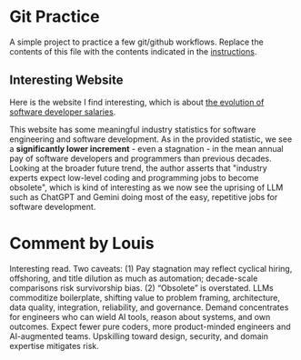 # Git Practice
A simple project to practice a few git/github workflows.  Replace the contents of this file with the contents indicated in the [instructions](./instructions.md).

## Interesting Website
Here is the website I find interesting, which is about [the evolution of software developer salaries](https://codesubmit.io/blog/the-evolution-of-developer-salaries/).

 This website has some meaningful industry statistics for software engineering and software development. As in the provided statistic, we see a **significantly lower increment** - even a stagnation - in the mean annual pay of software developers and programmers than previous decades. Looking at the broader future trend, the author asserts that "industry experts expect low-level coding and programming jobs to become obsolete", which is kind of interesting as we now see the uprising of LLM such as ChatGPT and Gemini doing most of the easy, repetitive jobs for software development.
# Comment by Louis
Interesting read. Two caveats: (1) Pay stagnation may reflect cyclical hiring, offshoring, and title dilution as much as automation; decade-scale comparisons risk survivorship bias. (2) “Obsolete” is overstated. LLMs commoditize boilerplate, shifting value to problem framing, architecture, data quality, integration, reliability, and governance. Demand concentrates for engineers who can wield AI tools, reason about systems, and own outcomes. Expect fewer pure coders, more product-minded engineers and AI-augmented teams. Upskilling toward design, security, and domain expertise mitigates risk.
